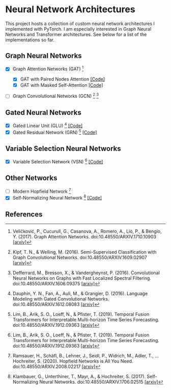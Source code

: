 # Neural Network Architectures

This project hosts a collection of custom neural network architectures I implemented with PyTorch.
I am especially interested in Graph Neural Networks and Transformer architectures.
See below for a list of the implementations so far.

## Graph Neural Networks
- [x] Graph Attention Networks (GAT) [^1]
  - [x] GAT with Paired Nodes Attention
    [[Code]](https://github.com/maik97/Neural-Network-Architectures/blob/main/gat/paired_nodes_attention.py)
  - [x] GAT with Masked Self-Attention
    [[Code]](https://github.com/maik97/Neural-Network-Architectures/blob/main/gat/transformer_nodes_attention.py)
- [ ] Graph Convolutional Networks (GCN) [^2] [^3]


## Gated Neural Networks
- [x] Gated Linear Unit (GLU) [^4]
  [[Code]](https://github.com/maik97/Neural-Network-Architectures/blob/main/gated_networks/gated_linear_unit.py)
- [x] Gated Residual Network (GRN) [^5]
  [[Code]](https://github.com/maik97/Neural-Network-Architectures/blob/main/gated_networks/gated_residual_network.py)

## Variable Selection Neural Networks
- [x] Variable Selection Network (VSN) [^5]
  [[Code]](https://github.com/maik97/Neural-Network-Architectures/blob/main/variable_selection_networks/variable_selection_network.py)

## Other Networks
- [ ] Modern Hopfield Network [^6]
- [X] Self-Normalizing Neural Network [^7]
  [[Code]](https://github.com/maik97/Neural-Network-Architectures/tree/main/self_normalizing_neural_networks)

## References
[^1]: Veličković, P., Cucurull, G., Casanova, A., Romero, A., Liò, P., & Bengio, Y. (2017). Graph Attention Networks. doi:10.48550/ARXIV.1710.10903
[[arxiv]](https://arxiv.org/abs/1710.10903)

[^2]:Kipf, T. N., & Welling, M. (2016). Semi-Supervised Classification with Graph Convolutional Networks. doi:10.48550/ARXIV.1609.02907
[[arxiv]](https://arxiv.org/abs/1609.02907)

[^3]:Defferrard, M., Bresson, X., & Vandergheynst, P. (2016). Convolutional Neural Networks on Graphs with Fast Localized Spectral Filtering. doi:10.48550/ARXIV.1606.09375
[[arxiv]](https://arxiv.org/abs/1606.09375)

[^4]: Dauphin, Y. N., Fan, A., Auli, M., & Grangier, D. (2016). Language Modeling with Gated Convolutional Networks. doi:10.48550/ARXIV.1612.08083
[[arxiv]](https://arxiv.org/abs/1612.08083)

[^5]: Lim, B., Arik, S. O., Loeff, N., & Pfister, T. (2019). Temporal Fusion Transformers for Interpretable Multi-horizon Time Series Forecasting. doi:10.48550/ARXIV.1912.09363
[[arxiv]](https://arxiv.org/abs/1912.09363)

[^6]: Ramsauer, H., Schäfl, B., Lehner, J., Seidl, P., Widrich, M., Adler, T., … Hochreiter, S. (2020). Hopfield Networks is All You Need. doi:10.48550/ARXIV.2008.02217
[[arxiv]](https://arxiv.org/abs/2008.02217)

[^7]: Klambauer, G., Unterthiner, T., Mayr, A., & Hochreiter, S. (2017). Self-Normalizing Neural Networks. doi:10.48550/ARXIV.1706.02515
[[arxiv]](https://arxiv.org/abs/1706.02515)

